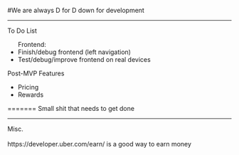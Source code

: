 
#We are always D for D 
down for development
</br>
<hr>
To Do List
<ul>
Frontend:
<li>Finish/debug frontend (left navigation)</li>
<li>Test/debug/improve frontend on real devices</li>
</ul>

Post-MVP Features
<ul>
  <li>Pricing</li>
  <li>Rewards</li>
</ul>
=======
Small shit that needs to get done
<ul>
</ul>

<hr>
Misc.</br></br>
https://developer.uber.com/earn/ is a good way to earn money</br>
